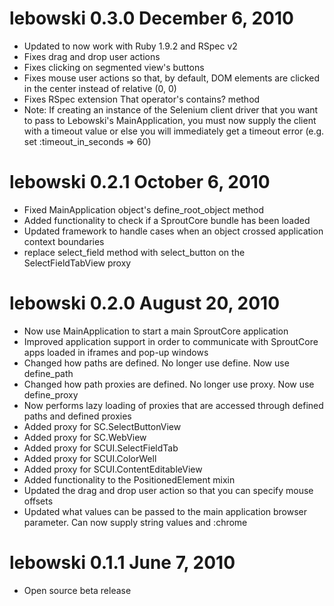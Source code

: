 # lebowski 0.3.0 December 6, 2010

* Updated to now work with Ruby 1.9.2 and RSpec v2
* Fixes drag and drop user actions
* Fixes clicking on segmented view's buttons
* Fixes mouse user actions so that, by default, DOM elements are clicked in the center instead of relative (0, 0)
* Fixes RSpec extension That operator's contains? method 
* Note: If creating an instance of the Selenium client driver that you want to pass to Lebowski's 
        MainApplication, you must now supply the client with a timeout value or else you will immediately get a 
        timeout error (e.g. set :timeout_in_seconds => 60)

# lebowski 0.2.1 October 6, 2010

* Fixed MainApplication object's define_root_object method
* Added functionality to check if a SproutCore bundle has been loaded
* Updated framework to handle cases when an object crossed application context boundaries
* replace select_field method with select_button on the SelectFieldTabView proxy

# lebowski 0.2.0 August 20, 2010

* Now use MainApplication to start a main SproutCore application
* Improved application support in order to communicate with SproutCore apps loaded in iframes and pop-up windows
* Changed how paths are defined. No longer use define. Now use define_path
* Changed how path proxies are defined. No longer use proxy. Now use define_proxy
* Now performs lazy loading of proxies that are accessed through defined paths and defined proxies
* Added proxy for SC.SelectButtonView
* Added proxy for SC.WebView
* Added proxy for SCUI.SelectFieldTab
* Added proxy for SCUI.ColorWell
* Added proxy for SCUI.ContentEditableView
* Added functionality to the PositionedElement mixin
* Updated the drag and drop user action so that you can specify mouse offsets
* Updated what values can be passed to the main application browser parameter. Can now supply string values and :chrome

# lebowski 0.1.1 June 7, 2010

* Open source beta release